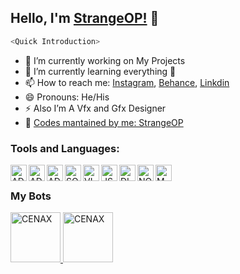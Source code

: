 ## Hello, I'm [StrangeOP!](https://www.instagram.com/ig.strangeop/) 👋


```js
<Quick Introduction>
```

- 🔭 I’m currently working on My Projects
- 🌱 I’m currently learning everything 🤣
- 📫 How to reach me: [Instagram](https://www.instagram.com/ig.strangeop/), [Behance](https://www.behance.net/strangeop), [Linkdin](https://www.linkedin.com/in/strange0p/)
- 😄 Pronouns: He/His
- ⚡ Also I’m A Vfx and Gfx Designer
- 🤔 [Codes mantained by me: StrangeOP](https://github.com/Strange0P)<br />

### Tools and Languages:

<img align="left" alt="ADOBE AFTER EFFECTS" width="26px" src="https://upload.wikimedia.org/wikipedia/commons/thumb/c/cb/Adobe_After_Effects_CC_icon.svg/1200px-Adobe_After_Effects_CC_icon.svg.png" />
<img align="left" alt="ADOBE PREMIERE PRO" width="26px" src="https://logodownload.org/wp-content/uploads/2019/10/adobe-premiere-pro-logo-3.png" />
<img align="left" alt="ADOBE PHOTOSHOP" width="26px" src="https://encrypted-tbn0.gstatic.com/images?q=tbn:ANd9GcScpmtARdGm46A-qOtA-NwGjgp-1wMmGr0Bzw&usqp=CAU" />
<img align="left" alt="SONY VEGAS PRO" width="26px" src="https://encrypted-tbn0.gstatic.com/images?q=tbn:ANd9GcTV24RZHlj0uwmvv9KJY1Iz_blOr7fErMWWZw&usqp=CAU" /> 
<img align="left" alt="VISUAL STUDIO CODE" width="26px" src="https://miro.medium.com/max/600/1*u9Rw2zT1kQl0I0Oa-9vc_g.png" />
<img align="left" alt="JS" width="26px" src="https://miro.medium.com/max/720/1*LjR0UrFB2a__5h1DWqzstA.png" />
<img align="left" alt="DISCORD.JS" width="26px" src="https://discord.js.org/static/logo-square.png" /> 
<img align="left" alt="NODE.JS" width="26px" src="https://seeklogo.com/images/N/nodejs-logo-FBE122E377-seeklogo.com.png" /> 
<img align="left" alt="MONGODB" width="26px" src="https://i0.wp.com/www.disk91.com/wp-content/uploads/2018/02/mongodb-1.png?fit=413%2C484&ssl=1" /> <br />



### My Bots

<img align="left">
<a href="https://discord.com/api/oauth2/authorize?client_id=839131625009840189&permissions=8&scope=bot">
    <img src="https://media.discordapp.net/attachments/811975297297547275/811975492156391454/Cenax_Black.png?width=590&height=590" alt="CENAX" width="80"/>
<img align="left">
<a href="https://discord.com/api/oauth2/authorize?client_id=838438748185296966&permissions=1140325696&scope=bot">
    <img src="https://media.discordapp.net/attachments/811975297297547275/840253900686360576/Cat_Music.png?width=590&height=590" alt="CENAX" width="80"/>
    
<br />
